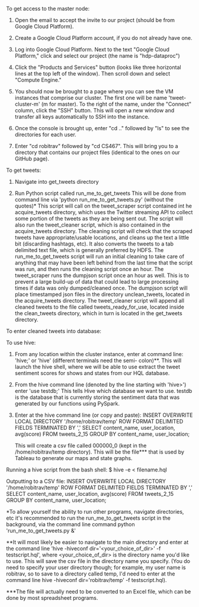 To get access to the master node:

1) Open the email to accept the invite to our project (should be from Google Cloud Platform).

2) Create a Google Cloud Platform account, if you do not already have one.

3) Log into Google Cloud Platform. Next to the text "Google Cloud Platform," click and select our project (the name is "hdp-dataproc")

4) Click the "Products and Services" button (looks like three horizontal lines at the top left of the window). Then scroll down and select "Compute Engine."

5) You should now be brought to a page where you can see the VM instances that comprise our cluster. The first one will be name 'tweet-cluster-m' (m for master). To the right of the name, under the "Connect" column, click the "SSH" button. This will open a new window and transfer all keys automatically to SSH into the instance.

6) Once the console is brought up, enter "cd .." followed by "ls" to see the directories for each user.

7) Enter "cd robitrav" followed by "cd CS467". This will bring you to a directory that contains our project files (identical to the ones on our GitHub page). 

To get tweets:

1) Navigate into get_tweets directory

2) Run Python script called run_me_to_get_tweets
	This will be done from command line via 'python run_me_to_get_tweets.py' (without the quotes)*
	This script will call on the tweet_scraper script contained int he acquire_tweets directory, which uses the Twitter streaming API
	to collect some portion of the tweets as they are being sent out.
	The script will also run the tweet_cleaner script, which is also contained in the acquire_tweets directory. The cleaning script will
	check that the scraped tweets have appropriate/usable locations, and cleans up the text a little bit (discarding hashtags, etc). It 
	also converts the tweets to a tab delimited text file, which is generally preferred by HDFS.
	The run_me_to_get_tweets script will run an initial cleaning to take care of anything that may have been left behind from the last
	time that the script was run, and then runs the cleaning script once an hour. The tweet_scraper runs the dumpjson script once an 
	hour as well. This is to prevent a large build-up of data that could lead to large processing times if data was only dumped/cleaned
	once.
	The dumpjson script will place timestamped json files in the directory unclean_tweets, located in the acquire_tweets directory. The 
	tweet_cleaner script will append all cleaned tweets to the file called tweets_ready_for_use, located inside the clean_tweets directory,
	which in turn is located in the get_tweets directory.	



To enter cleaned tweets into database:


To use hive:
1)	From any location within the cluster instance, enter at command line: 'hive;' or 'hive' (different terminals need the semi-		colon)**. This will launch the hive shell, where we will be able
	to use extract the tweet sentiment scores for shows and states from our HQL database.
2)	From the hive command line (denoted by the line starting with 'hive>') enter 'use testdb;' This tells Hive which database we 		want to use. testdb is the database that is currently storing the sentiment data that was generated by our functions using 		PySpark.
3)	Enter at the hive command line (or copy and paste):
	INSERT OVERWRITE LOCAL DIRECTORY '/home/robitrav/temp' 
	ROW FORMAT DELIMITED 
	FIELDS TERMINATED BY ','
	SELECT content_name, user_location, avg(score) FROM tweets_2_15 GROUP BY content_name, user_location;
	
	This will create a csv file called 000000_0 (kept in the /home/robitrav/temp directory). This will be the file*** that is used 		by Tableau to generate our maps and state graphs.


Running a hive script from the bash shell:
$ hive -e < filename.hql

Outputting to a CSV file:
INSERT OVERWRITE LOCAL DIRECTORY '/home/robitrav/temp' 
ROW FORMAT DELIMITED 
FIELDS TERMINATED BY ','
SELECT content_name, user_location, avg(score) FROM tweets_2_15 GROUP BY content_name, user_location;

*To allow yourself the ability to run other programs, navigate directories, etc it's recommended to run the run_me_to_get_tweets
script in the background, via the command line command python 'run_me_to_get_tweets.py &'

**It will most likely be easier to navigate to the main directory and enter at the command line 'hive -hiveconf dir='<your_choice_of_dir>' -f testscript.hql',
where <your_choice_of_dir> is the directory name you'd like to use. This will save the csv file in the directory name you specify. (You do need to specify your
user directory though; for example, my user name is robitrav, so to save to a directory called temp, I'd need to enter at the command line 
hive -hiveconf dir='robitrav/temp' -f testscript.hql).

***The file will actually need to be converted to an Excel file, which can be done by most spreadsheet programs.
